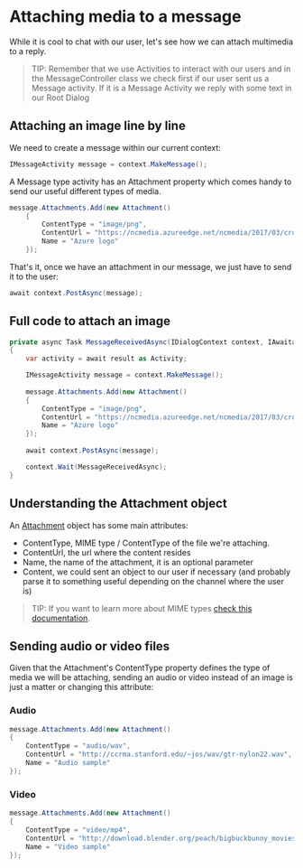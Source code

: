 ﻿# Attaching media to a message #
While it is cool to chat with our user, let's see how we can attach multimedia to a reply.

>TIP: Remember that we use Activities to interact with our users and in the MessageController class we check first if our user sent us a Message activity. If it is a Message Activity we reply with some text in our Root Dialog

## Attaching an image line by line ##

We need to create a message within our current context:
```csharp
IMessageActivity message = context.MakeMessage();
```

A Message type activity has an Attachment property which comes handy to send our useful different types of media. 
```csharp
message.Attachments.Add(new Attachment()
    {
        ContentType = "image/png",
        ContentUrl = "https://ncmedia.azureedge.net/ncmedia/2017/03/cropped-microsoft_logo_element-192x192.png",
        Name = "Azure logo"
    });
```

That's it, once we have an attachment in our message, we just have to send it to the user:
```csharp
await context.PostAsync(message);
```

## Full code to attach an image ##
```csharp
private async Task MessageReceivedAsync(IDialogContext context, IAwaitable<object> result)
{
    var activity = await result as Activity;

    IMessageActivity message = context.MakeMessage();
        
    message.Attachments.Add(new Attachment()
    {
        ContentType = "image/png",
        ContentUrl = "https://ncmedia.azureedge.net/ncmedia/2017/03/cropped-microsoft_logo_element-192x192.png",
        Name = "Azure logo"
    });
            
    await context.PostAsync(message);

    context.Wait(MessageReceivedAsync);
}
```

## Understanding the Attachment object ##
An [Attachment](https://docs.microsoft.com/en-us/dotnet/api/microsoft.bot.connector.attachment?view=botconnector-3.11.1) object has some main attributes:
- ContentType, MIME type / ContentType of the file we're attaching. 
- ContentUrl, the url where the content resides
- Name, the name of the attachment, it is an optional parameter
- Content, we could sent an object to our user if necessary (and probably parse it to something useful depending on the channel where the user is)

>TIP: If you want to learn more about MIME types [check this documentation](https://developer.mozilla.org/en-US/docs/Web/HTTP/Basics_of_HTTP/MIME_types).
## Sending audio or video files ##
Given that the Attachment's ContentType property defines the type of media we will be attaching, sending an audio or video instead of an image is just a matter or changing this attribute:

### Audio ###
```csharp
message.Attachments.Add(new Attachment()
{
    ContentType = "audio/wav",
    ContentUrl = "http://ccrma.stanford.edu/~jos/wav/gtr-nylon22.wav",
    Name = "Audio sample"
});
```

### Video ###
```csharp
message.Attachments.Add(new Attachment()
{
    ContentType = "video/mp4",
    ContentUrl = "http://download.blender.org/peach/bigbuckbunny_movies/BigBuckBunny_320x180.mp4",
    Name = "Video sample"
});
```